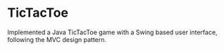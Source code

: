 # TicTacToe
Implemented a Java TicTacToe game with a Swing based user interface, following the MVC design pattern.
